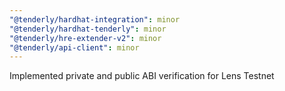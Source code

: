 ```yaml
---
"@tenderly/hardhat-integration": minor
"@tenderly/hardhat-tenderly": minor
"@tenderly/hre-extender-v2": minor
"@tenderly/api-client": minor
---
```


Implemented private and public ABI verification for Lens Testnet
